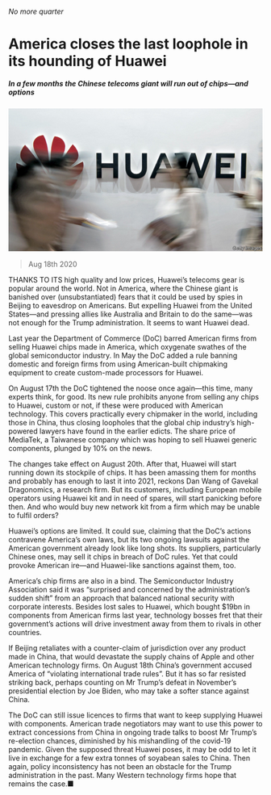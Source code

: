###### No more quarter

# America closes the last loophole in its hounding of Huawei 

##### In a few months the Chinese telecoms giant will run out of chips—and options 

![image](images/20200822_WBP502.jpg) 

> Aug 18th 2020 

THANKS TO ITS high quality and low prices, Huawei’s telecoms gear is popular around the world. Not in America, where the Chinese giant is banished over (unsubstantiated) fears that it could be used by spies in Beijing to eavesdrop on Americans. But expelling Huawei from the United States—and pressing allies like Australia and Britain to do the same—was not enough for the Trump administration. It seems to want Huawei dead.

Last year the Department of Commerce (DoC) barred American firms from selling Huawei chips made in America, which oxygenate swathes of the global semiconductor industry. In May the DoC added a rule banning domestic and foreign firms from using American-built chipmaking equipment to create custom-made processors for Huawei.


On August 17th the DoC tightened the noose once again—this time, many experts think, for good. Its new rule prohibits anyone from selling any chips to Huawei, custom or not, if these were produced with American technology. This covers practically every chipmaker in the world, including those in China, thus closing loopholes that the global chip industry’s high-powered lawyers have found in the earlier edicts. The share price of MediaTek, a Taiwanese company which was hoping to sell Huawei generic components, plunged by 10% on the news.

The changes take effect on August 20th. After that, Huawei will start running down its stockpile of chips. It has been amassing them for months and probably has enough to last it into 2021, reckons Dan Wang of Gavekal Dragonomics, a research firm. But its customers, including European mobile operators using Huawei kit and in need of spares, will start panicking before then. And who would buy new network kit from a firm which may be unable to fulfil orders?

Huawei’s options are limited. It could sue, claiming that the DoC’s actions contravene America’s own laws, but its two ongoing lawsuits against the American government already look like long shots. Its suppliers, particularly Chinese ones, may sell it chips in breach of DoC rules. Yet that could provoke American ire—and Huawei-like sanctions against them, too.

America’s chip firms are also in a bind. The Semiconductor Industry Association said it was “surprised and concerned by the administration’s sudden shift” from an approach that balanced national security with corporate interests. Besides lost sales to Huawei, which bought $19bn in components from American firms last year, technology bosses fret that their government’s actions will drive investment away from them to rivals in other countries.

If Beijing retaliates with a counter-claim of jurisdiction over any product made in China, that would devastate the supply chains of Apple and other American technology firms. On August 18th China’s government accused America of “violating international trade rules”. But it has so far resisted striking back, perhaps counting on Mr Trump’s defeat in November’s presidential election by Joe Biden, who may take a softer stance against China.

The DoC can still issue licences to firms that want to keep supplying Huawei with components. American trade negotiators may want to use this power to extract concessions from China in ongoing trade talks to boost Mr Trump’s re-election chances, diminished by his mishandling of the covid-19 pandemic. Given the supposed threat Huawei poses, it may be odd to let it live in exchange for a few extra tonnes of soyabean sales to China. Then again, policy inconsistency has not been an obstacle for the Trump administration in the past. Many Western technology firms hope that remains the case.■

